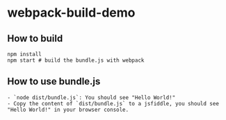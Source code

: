 # webpack-build-demo

## How to build

    npm install
    npm start # build the bundle.js with webpack

## How to use bundle.js
    
    - `node dist/bundle.js`: You should see "Hello World!"
    - Copy the content of `dist/bundle.js` to a jsfiddle, you should see "Hello World!" in your browser console.
